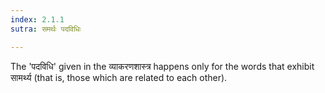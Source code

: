 ```yaml
---
index: 2.1.1
sutra: समर्थः पदविधिः

---
```

The 'पदविधि' given in the व्याकरणशास्त्र happens only for the words that exhibit सामर्थ्य (that is, those which are related to each other). 